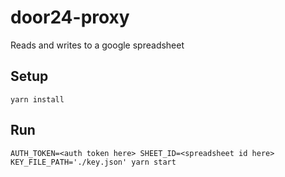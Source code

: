 # door24-proxy

Reads and writes to a google spreadsheet

## Setup

```
yarn install
```

## Run

```
AUTH_TOKEN=<auth token here> SHEET_ID=<spreadsheet id here> KEY_FILE_PATH='./key.json' yarn start
```
